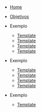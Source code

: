- [Home](README.md)
- [Objetivos](pages/objetivos.md)

- Exemplo
    - [Template](pages/template.md)
    - [Template](pages/template.md)
    - [Template](pages/template.md)
    - [Template](pages/template.md)

    

- Exemplo
    - [Template](pages/template.md)
    - [Template](pages/template.md)
    - [Template](pages/template.md)
    - [Template](pages/template.md)


- Exemplo
    - [Template](pages/template.md)


